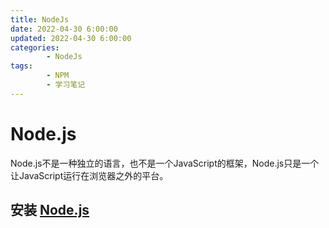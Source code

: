 ```yaml
---
title: NodeJs
date: 2022-04-30 6:00:00
updated: 2022-04-30 6:00:00
categories:
        - NodeJs
tags:
        - NPM 
        - 学习笔记
---
```


# Node.js

Node.js不是一种独立的语言，也不是一个JavaScript的框架，Node.js只是一个让JavaScript运行在浏览器之外的平台。

## 安装 [Node.js](http://nodejs.cn/download/)

